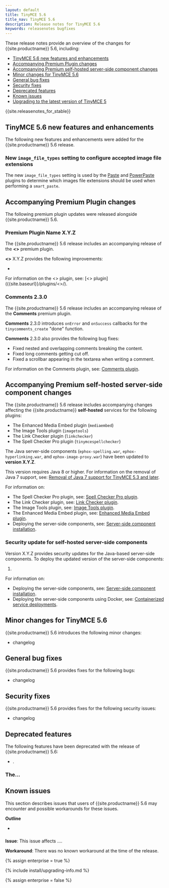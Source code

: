 ```yaml
---
layout: default
title: TinyMCE 5.6
title_nav: TinyMCE 5.6
description: Release notes for TinyMCE 5.6
keywords: releasenotes bugfixes
---
```


These release notes provide an overview of the changes for {{site.productname}} 5.6, including:

- [TinyMCE 5.6 new features and enhancements](#tinymce55newfeaturesandenhancements)
- [Accompanying Premium Plugin changes](#accompanyingpremiumpluginchanges)
- [Accompanying Premium self-hosted server-side component changes](#accompanyingpremiumself-hostedserver-sidecomponentchanges)
- [Minor changes for TinyMCE 5.6](#minorchangesfortinymce55)
- [General bug fixes](#generalbugfixes)
- [Security fixes](#securityfixes)
- [Deprecated features](#deprecatedfeatures)
- [Known issues](#knownissues)
- [Upgrading to the latest version of TinyMCE 5](#upgradingtothelatestversionoftinymce5)

{{site.releasenotes_for_stable}}

## TinyMCE 5.6 new features and enhancements

The following new features and enhancements were added for the {{site.productname}} 5.6 release.

### New `image_file_types` setting to configure accepted image file extensions

The new `image_file_types` setting is used by the [Paste]({{site.baseurl}}/plugins/paste/#image_file_types) and [PowerPaste]({{site.baseurl}}/plugins/powerpaste/#image_file_types) plugins to determine which images file extensions should be used when performing a `smart_paste`.

## Accompanying Premium Plugin changes

The following premium plugin updates were released alongside {{site.productname}} 5.6.

### Premium Plugin Name X.Y.Z

The {{site.productname}} 5.6 release includes an accompanying release of the **<<Premium Plugin Name>>** premium plugin.

**<<Premium Plugin Name>>** X.Y.Z provides the following improvements:

- <Description>

For information on the <<Premium Plugin Name>> plugin, see: [<<Premium Plugin Name>> plugin]({{site.baseurl}}/plugins/<<Premium Plugin Name>>/).

### Comments 2.3.0

The {{site.productname}} 5.6 release includes an accompanying release of the **Comments** premium plugin.

**Comments** 2.3.0 introduces `onError` and `onSuccess` callbacks for the `tinycomments_create` "done" function.

**Comments** 2.3.0 also provides the following bug fixes:

- Fixed nested and overlapping comments breaking the content.
- Fixed long comments getting cut off.
- Fixed a scrollbar appearing in the textarea when writing a comment.

For information on the Comments plugin, see: [Comments plugin]({{site.baseurl}}/plugins/comments/).

## Accompanying Premium self-hosted server-side component changes

The {{site.productname}} 5.6 release includes accompanying changes affecting the {{site.productname}} **self-hosted** services for the following plugins:

- The Enhanced Media Embed plugin (`mediaembed`)
- The Image Tools plugin (`imagetools`)
- The Link Checker plugin (`linkchecker`)
- The Spell Checker Pro plugin (`tinymcespellchecker`)

The Java server-side components (`ephox-spelling.war`, `ephox-hyperlinking.war`, and `ephox-image-proxy.war`) have been updated to **version X.Y.Z**.

This version requires Java 8 or higher. For information on the removal of Java 7 support, see: [Removal of Java 7 support for TinyMCE 5.3 and later]({{site.baseurl}}/release-notes/release-notes53/#removalofjava7support).

For information on:

- The Spell Checker Pro plugin, see: [Spell Checker Pro plugin]({{site.baseurl}}/plugins/tinymcespellchecker/).
- The Link Checker plugin, see: [Link Checker plugin]({{site.baseurl}}/plugins/linkchecker/).
- The Image Tools plugin, see: [Image Tools plugin]({{site.baseurl}}/plugins/imagetools/).
- The Enhanced Media Embed plugin, see: [Enhanced Media Embed plugin]({{site.baseurl}}/plugins/mediaembed/).
- Deploying the server-side components, see: [Server-side component installation]({{site.baseurl}}/enterprise/server/).

### Security update for self-hosted server-side components

Version X.Y.Z provides security updates for the Java-based server-side components. To deploy the updated version of the server-side components:

1.

For information on:

- Deploying the server-side components, see: [Server-side component installation]({{site.baseurl}}/enterprise/server/).
- Deploying the server-side components using Docker, see: [Containerized service deployments]({{site.baseurl}}/enterprise/server/dockerservices/).

## Minor changes for TinyMCE 5.6

{{site.productname}} 5.6 introduces the following minor changes:

- changelog

## General bug fixes

{{site.productname}} 5.6 provides fixes for the following bugs:

- changelog

## Security fixes

{{site.productname}} 5.6 provides fixes for the following security issues:

- changelog

## Deprecated features

The following features have been deprecated with the release of {{site.productname}} 5.6:

- [](#).

### The...

## Known issues

This section describes issues that users of {{site.productname}} 5.6 may encounter and possible workarounds for these issues.

**Outline**

- [](#)

###

**Issue**: This issue affects ....

**Workaround**: There was no known workaround at the time of the release.

{% assign enterprise = true %}

{% include install/upgrading-info.md %}

{% assign enterprise = false %}
